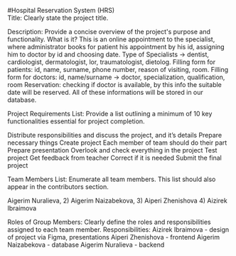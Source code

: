 #Hospital Reservation System (HRS)                                       
Title: Clearly state the project title. 

Description: Provide a concise overview of the project's purpose and functionality.
What is it? This is an online appointment to the specialist, where administrator books for patient his appointment by his id, assigning him to doctor by id and choosing date.
Type of Specialists -> dentist, cardiologist, dermatologist, lor, traumatologist, dietolog.
Filling form for patients: id, name, surname,  phone number, reason of visiting, room.
Filling form for doctors: id, name/surname -> doctor, specialization, qualification, room 
Reservation: checking if doctor is available, by this info the suitable date will be reserved.
All of these informations will be stored in our database.


Project Requirements List: Provide a list outlining a minimum of 10 key functionalities essential for project completion.

Distribute responsibilities and discuss the project, and it’s details
Prepare necessary things 
Create project
Each member of team should do their part
Prepare presentation
Overlook and check everything in the project
Test project
Get feedback from teacher
Correct if it is needed
Submit the final project

Team Members List: Enumerate all team members. This list should also appear in the contributors section.
 
Aigerim Nuralieva, 2) Aigerim Naizabekova, 3) Aiperi Zhenishova 4) Aizirek Ibraimova 

Roles of Group Members: Clearly define the roles and responsibilities assigned to each team member.
Responsibilities: 
Aizirek Ibraimova - design of project via Figma, presentations
Aiperi  Zhenishova - frontend
Aigerim Naizabekova - database
Aigerim Nuralieva - backend
